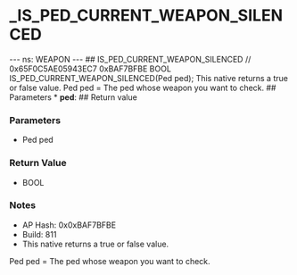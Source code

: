 # _IS_PED_CURRENT_WEAPON_SILENCED

--- ns: WEAPON --- ## IS_PED_CURRENT_WEAPON_SILENCED  // 0x65F0C5AE05943EC7 0xBAF7BFBE BOOL IS_PED_CURRENT_WEAPON_SILENCED(Ped ped);  This native returns a true or false value. Ped ped = The ped whose weapon you want to check.  ## Parameters * **ped**:  ## Return value

### Parameters
* Ped ped

### Return Value
* BOOL

### Notes
* AP Hash: 0x0xBAF7BFBE
* Build: 811
* This native returns a true or false value.

Ped ped = The ped whose weapon you want to check.


